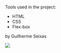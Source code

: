 Tools used in the project:

<ul>
  <li>HTML</li>
    <li>CSS</li>
    <li>Flex-box</li>
  </ul>


by Guilherme Seixas 

<a href="https://www.linkedin.com/in/smguilherme" target="_blank"><img loading="lazy" src="https://img.shields.io/badge/-LinkedIn-%230077B5?style=for-the-badge&logo=linkedin&logoColor=white" target="_blank"></a>
